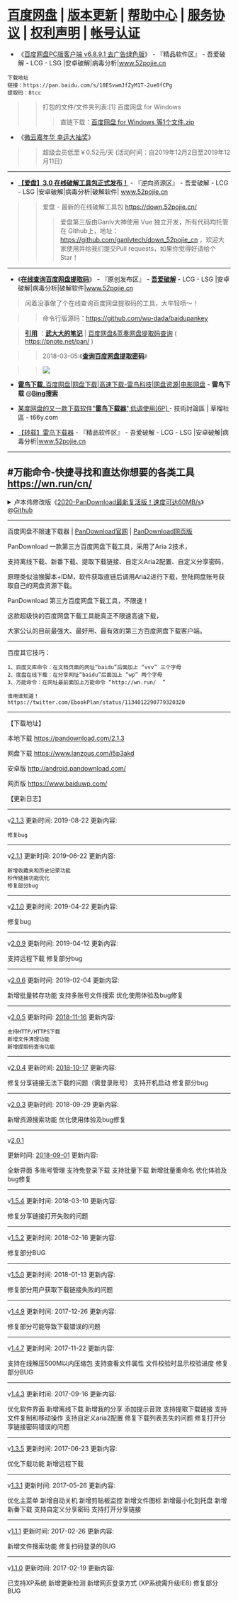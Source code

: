 # [百度网盘](https://yun.baidu.com/) | [版本更新](https://yun.baidu.com/disk/version) |  [帮助中心](https://yun.baidu.com/disk/help) | [服务协议](https://pan.baidu.com/disk/duty/) | [权利声明](http://yun.baidu.com/disk/privacy) | [帐号认证](https://pan.baidu.com/disk/certification)


- 《[百度网盘PC版客户端 v6.8.9.1 去广告绿色版](https://www.52pojie.cn/thread-1080291-1-1.html)》 - 『精品软件区』 - 吾爱破解 - LCG - LSG |安卓破解|病毒分析|www.52pojie.cn
```
下载地址  
链接：https://pan.baidu.com/s/18ESvwmJfZyM1T-2ue0fCPg
提取码：8tcc
```
>> 打包的文件/文件夹列表:[1] 百度网盘 for Windows
>>> 直链下载：[百度网盘 for Windows 等1个文件.zip](https://www.baidupcs.com/rest/2.0/pcs/file?method=batchdownload&app_id=250528&zipcontent=%7B%22fs_id%22%3A%5B%22621090388573816%22%5D%7D&sign=DCb740ccc5511e5e8fedcff06b081203:qLewAfa8tjXB4qpI1LzZKnx0st4%3D&uid=2734966932&time=1591407840&dp-logid=3627486447877969573&dp-callid=0&shareid=1396743377&vuk=2410181194&from_uk=2734966932)

- 《[微云嘉年华 幸运大抽奖](https://act.qzone.qq.com/vip/meteor/blockly/p/2607x8c16b?trace_detail=%7B%22appid%22%3A%22vab_qboss%22%2C%22ad_id%22%3A137839%7D)》  
>> 超级会员低至￥0.52元/天
>> (活动时间：自2019年12月2日至2019年12月11日)

------------------------------------------------------

- [**【爱盘】3.0 在线破解工具包正式发布！**](https://www.52pojie.cn/thread-811805-1-1.html) - 『逆向资源区』 - 吾爱破解 - LCG - LSG |安卓破解|病毒分析|破解软件| www.52pojie.cn  
>> 爱盘 - 最新的在线破解工具包 https://down.52pojie.cn/ 
>>> 爱盘第三版由Ganlv大神使用 Vue 独立开发，所有代码均托管在 Github上，地址：https://github.com/ganlvtech/down_52pojie_cn ，欢迎大家使用并给我们提交Pull requests，如果你觉得好请给个Star！

------------------------------------------------------

- 《[**在线查询百度网盘提取码**](https://www.52pojie.cn/forum.php?mod=viewthread&tid=920211&ctid=1767)》 - 『原创发布区』 - [**吾爱破解**](https://www.52pojie.cn/) - LCG - LSG |安卓破解|病毒分析|破解软件|www.52pojie.cn 
> 闲着没事做了个在线查询百度网盘提取码的工具，大牛轻喷～！

>> 命令行版源码：https://github.com/wu-dada/baidupankey

> [**引用**](https://github.com/taoste/Hello-World/tree/master/github/pnote.net) ：[**武大大的笔记**](https://pnote.net/) | [百度网盘&蓝奏网盘提取码查询](https://pnote.net/pan/)  ( https://pnote.net/pan/ )

>> 2018-03-05:《[**查询百度网盘提取密码**](https://pnote.net/cha-xun-bai-du-wang-pan-ti-qu-mi-ma/)》 

>> <img src="https://attach.52pojie.cn/forum/201904/04/000826yyepgkzytok77dt9.png"/>


- [**雷鸟下载**_百度网盘|网盘下载|高速下载-雷鸟科技|网盘资源|电影网盘](http://www.thunderbird.bar/) - **雷鸟下载**  @[**Bing搜索**](https://cn.bing.com/search?q=%E9%9B%B7%E9%B8%9F%E4%B8%8B%E8%BD%BD%E5%99%A8)

- [某度网盘的又一款下载软件"**雷鸟下载器**",低调使用[6P] ](https://t66y.com/htm_data/2007/7/4014071.html)- 技術討論區 | 草榴社區 - t66y.com

- [【转载】雷鸟下载器](https://www.52pojie.cn/thread-1222078-1-1.html) - 『精品软件区』 - 吾爱破解 - LCG - LSG |安卓破解|病毒分析|www.52pojie.cn

-----------------------------------------------------------

#万能命令-快捷寻找和直达你想要的各类工具 https://wn.run/cn/ 
-----------------------------------------------------------

<details>
    <summary>
     卢本伟修改版《<a href="https://hoxis.github.io/PanDownload.html">2020-PanDownload最新复活版！速度可达60MB/s</a>》
        @<a href="https://github.com/PanDownloadServer/Server/">Github</a>
     </summary> 
       <p>自从 PanDownload 被处理之后</p>
<p>一直没有超越它的可替代的应用出来</p>
<p>但是最近，竟然有人接盘了！</p>
<a id="more"></a>
<p>重新制作上线</p>
<p>推出了<strong>更加强劲的复活版</strong>！</p>
<p><img src="https://qiniu.ibetalife.com/picgo/20200904130444.png" alt></p>
<p>放张图，大家先感受下</p>
<p><strong>60MB/s！！！</strong></p>
<p><img src="https://qiniu.ibetalife.com/picgo/20200904125217.png" alt></p>
<p>我 TM 当场就惊呆了！</p>
<p>这也太猛了吧！</p>
<p><img src="https://qiniu.ibetalife.com/picgo/20200904125435.gif" alt="手中的菜都掉了"></p>
<p>该版本是<strong>卢本伟修改版</strong></p>
<p>哈哥表示不清楚是不是那个卢本伟</p>
<p><img src="https://qiniu.ibetalife.com/picgo/20200904125813.png" alt></p>
<p>反正这个版本很牛逼就是了！</p>
<h1><span id="软件特点">软件特点</span></h1><p>1、允许最高使用 <strong>1024 线程下载</strong></p>
<p>2、允许最高 <strong>32 任务同时下载</strong></p>
<p>3、修复 PanDownload <strong>全部</strong>功能</p>
<p>4、内置<strong>三大下载通道</strong></p>
<p>5、使用第三方提取码查询通道，<strong>自动填写提取码</strong></p>
<p>6、默认取消 PanDownload 的链接分享</p>
<p>7、较好的<strong>容灾</strong>处理（眼神暗示）</p>
<h1><span id="软件使用">软件使用</span></h1><p>1、下载相应压缩包</p>
<p>2、确认杀软没有删除解压出来的内容</p>
<p>3、双击运行 PanDownload.exe 即可，如果出什么错误，多开几次，试试管理员运行</p>
<p>4、若出现解决不了的错误，可去 Github 详谈</p>
<p>GitHub地址： <a href="https://github.com/PanDownloadServer/Server/" target="_blank" rel="noopener">https://github.com/PanDownloadServer/Server/</a></p>
<p>软件打开后</p>
<p>和之前的 PanDownload 几乎没有区别</p>
<p>仅仅是左上角的 title 做了修改</p>
<p><img src="https://qiniu.ibetalife.com/picgo/20200904130105.png" alt></p>
<p>另外下载时<strong>支持多个下载通道</strong></p>
<p><img src="https://qiniu.ibetalife.com/picgo/20200904130145.png" alt></p>
<p>1、伞兵一号通道：被限速账号使用，会有加速效果</p>
<p>2、伞兵二号通道：未被限速账号使用，不支持远程下载</p>
<p>3、伞兵三号通道：未被限速账号使用，支持远程下载</p>
<p>4、伞兵四号通道：被限速账号使用，可满速</p>
<p>下载资源时</p>
<p>基本都是维持在 10M 每秒的下载速度</p>
<p>如果你的宽带够大，下载速度会更快</p>
<h1><span id="说在后面">说在后面</span></h1><p>PanDownload 功能几乎都能使用</p>
<p>除了你们心心念的度盘搜</p>
<p>想了解 PanDownload 功能的</p>
<p>可以参考之前的文章：<a href="https://mp.weixin.qq.com/s/UdPf5CIfsrzILcnry-7vPA" target="_blank" rel="noopener">我TM用了假的PanDownload吧！</a></p>
<p>不知道这次能撑到什么时候</p>
<p>希望卢本伟安康</p>
<p>毕竟除了维护 PanDownload</p>
<p>还要打比赛呢</p>
</details>

-----------------------------------------------------------

百度网盘不限速下载器 | [PanDownload官网](https://pandownload.com/) | [PanDownload网页版](https://www.baiduwp.com/) 

PanDownload 一款第三方百度网盘下载工具，采用了Aria 2技术，

支持离线下载、新番下载、提取下载链接、自定义Aria2配置、自定义分享密码，

原理类似油猴脚本+IDM，软件获取直链后调用Aria2进行下载，登陆网盘账号获取自己的网盘资源下载。

PanDownload 第三方百度网盘下载工具，不限速！

这款超级快的百度网盘下载工具能真正不限速高速下载，

大家公认的目前最强大、最好用、最有效的第三方百度网盘下载客户端。

---------------------------------------------------------------

百度其它技巧：
```
1、百度文库命令：在文档页面的网址“baidu”后面加上 “vvv” 三个字母 
2、度盘在线下载：在分享网址“baidu”后面加上 “wp” 两个字母 
3、万能命令：在网址最前面加上万能命令 “http://wn.run/  ” 

谁用谁知道！
https://twitter.com/EbookPlan/status/1134012290779320320
```
---------------------------------------------------------------

【下载地址】

本地下载 https://pandownload.com/2.1.3

网盘下载 https://www.lanzous.com/i5p3akd

安卓版 http://android.pandownload.com/

网页版 https://www.baiduwp.com/

【更新日志】

----------

v[2.1.3](https://pandownload.com/2.1.3)
更新时间: 2019-08-22
更新内容:

    修复bug
    
----------

v[2.1.1](https://pandownload.com/2.1.1)
更新时间: 2019-06-22
更新内容:

    新增收藏夹和历史记录功能
    秒传链接功能优化
    修复部分bug

----------

v[2.1.0](https://pandownload.com/2.1.0)
更新时间: 2019-04-22
更新内容:

修复bug

----------

v[2.0.9](https://pandownload.com/2.0.9)
更新时间: 2019-04-12
更新内容:

支持远程下载
修复部分bug

----------

v[2.0.6](https://pandownload.com/2.0.6)
更新时间: 2019-02-04
更新内容:

新增批量转存功能
支持多账号文件搜索
优化使用体验及bug修复

----------

v[2.0.5](https://pandownload.com/2.0.5)
更新时间: [2018-11-16](https://www.lanzous.com/i2dwx4j)
更新内容:

    支持HTTP/HTTPS下载
    新增文件清理功能
    新增提取码查询功能
    
----------

v[2.0.4](https://pandownload.com/2.0.4)
更新时间: [2018-10-17](https://www.lanzous.com/i24ls9e)
更新内容:

修复分享链接无法下载的问题（需登录账号）
支持开机启动
修复部分bug

----------

v[2.0.3](https://pandownload.com/2.0.3)
更新时间: 2018-09-29
更新内容:

新增资源搜索功能
优化使用体验及bug修复

----------

v[2.0.1](https://pandownload.com/2.0.1)

更新时间: [2018-09-01](https://www.lanzous.com/i1s35uh)
更新内容:

全新界面
多账号管理
支持免登录下载
支持批量下载
新增批量重命名
优化体验及bug修复

----------

v[1.5.4](https://pandownload.com/1.5.4)
更新时间: 2018-03-10
更新内容:

修复分享链接打开失败的问题

----------

v[1.5.2](https://pandownload.com/1.5.2)
更新时间: 2018-02-16
更新内容:

修复部分BUG

----------

v[1.5.0](https://pandownload.com/1.5.0)
更新时间: 2018-01-13
更新内容:

修复部分用户获取下载链接失败的问题

----------

v[1.4.9](https://pandownload.com/1.4.9)
更新时间: 2017-12-26
更新内容:

修复部分可能导致下载错误的问题

----------

v[1.4.7](https://pandownload.com/1.4.7)
更新时间: 2017-11-22
更新内容:

支持在线解压500M以内压缩包
支持查看文件属性
文件校验时显示校验进度
修复部分BUG

----------

v[1.4.3](https://pandownload.com/1.4.3)
更新时间: 2017-09-16
更新内容:

优化软件界面
新增离线下载
新增我的分享
添加提示音效
支持提取下载链接
支持文件复制和移动操作
支持自定义aria2配置
修复下载列表丢失的问题
修复打开分享链接密码错误的问题

----------

v[1.3.5](https://pandownload.com/1.3.5)
更新时间: 2017-06-23
更新内容:

优化下载功能
新增远程下载

----------

v[1.3.1](https://pandownload.com/1.3.1)
更新时间: 2017-05-26
更新内容:

优化主菜单
新增自动关机
新增剪贴板监控
新增文件图标
新增最小化到托盘
新增新番下载
支持自定义分享密码
支持打开分享链接

----------

v[1.1.1](https://pandownload.com/1.1.1)
更新时间: 2017-02-26
更新内容:

新增文件搜索功能
修复扫码登录的BUG

----------

v[1.1.0](https://pandownload.com/1.1.0)
更新时间: 2017-02-19
更新内容:

已支持XP系统
新增更新检测
新增网页登录方式 (XP系统需升级IE8)
修复部分BUG
```
